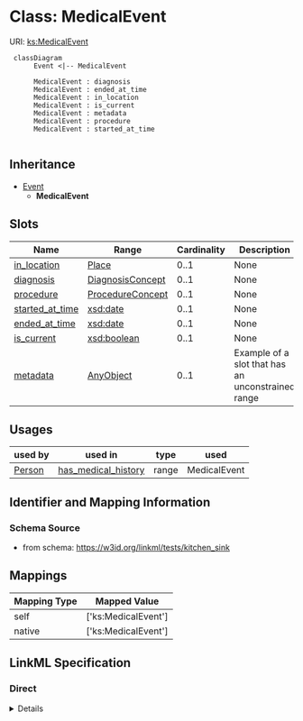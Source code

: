 # Class: MedicalEvent




URI: [ks:MedicalEvent](https://w3id.org/linkml/tests/kitchen_sink/MedicalEvent)




```mermaid
 classDiagram
      Event <|-- MedicalEvent
      
      MedicalEvent : diagnosis
      MedicalEvent : ended_at_time
      MedicalEvent : in_location
      MedicalEvent : is_current
      MedicalEvent : metadata
      MedicalEvent : procedure
      MedicalEvent : started_at_time
      

```





## Inheritance
* [Event](Event.md)
    * **MedicalEvent**



## Slots

| Name | Range | Cardinality | Description  | Info |
| ---  | --- | --- | --- | --- |
| [in_location](in_location.md) | [Place](Place.md) | 0..1 | None  | . |
| [diagnosis](diagnosis.md) | [DiagnosisConcept](DiagnosisConcept.md) | 0..1 | None  | . |
| [procedure](procedure.md) | [ProcedureConcept](ProcedureConcept.md) | 0..1 | None  | . |
| [started_at_time](started_at_time.md) | [xsd:date](http://www.w3.org/2001/XMLSchema#date) | 0..1 | None  | . |
| [ended_at_time](ended_at_time.md) | [xsd:date](http://www.w3.org/2001/XMLSchema#date) | 0..1 | None  | . |
| [is_current](is_current.md) | [xsd:boolean](http://www.w3.org/2001/XMLSchema#boolean) | 0..1 | None  | . |
| [metadata](metadata.md) | [AnyObject](AnyObject.md) | 0..1 | Example of a slot that has an unconstrained range  | . |


## Usages


| used by | used in | type | used |
| ---  | --- | --- | --- |
| [Person](Person.md) | [has_medical_history](has_medical_history.md) | range | MedicalEvent |



## Identifier and Mapping Information







### Schema Source


* from schema: https://w3id.org/linkml/tests/kitchen_sink







## Mappings

| Mapping Type | Mapped Value |
| ---  | ---  |
| self | ['ks:MedicalEvent'] |
| native | ['ks:MedicalEvent'] |


## LinkML Specification

<!-- TODO: investigate https://stackoverflow.com/questions/37606292/how-to-create-tabbed-code-blocks-in-mkdocs-or-sphinx -->

### Direct

<details>
```yaml
name: MedicalEvent
from_schema: https://w3id.org/linkml/tests/kitchen_sink
is_a: Event
slots:
- in location
- diagnosis
- procedure

```
</details>

### Induced

<details>
```yaml
name: MedicalEvent
from_schema: https://w3id.org/linkml/tests/kitchen_sink
is_a: Event
attributes:
  in location:
    name: in location
    annotations:
      biolink:opposite:
        tag: biolink:opposite
        value: location_of
    from_schema: https://w3id.org/linkml/tests/kitchen_sink
    alias: in_location
    owner: MedicalEvent
    range: Place
  diagnosis:
    name: diagnosis
    from_schema: https://w3id.org/linkml/tests/kitchen_sink
    alias: diagnosis
    owner: MedicalEvent
    range: DiagnosisConcept
    inlined: true
  procedure:
    name: procedure
    from_schema: https://w3id.org/linkml/tests/kitchen_sink
    alias: procedure
    owner: MedicalEvent
    range: ProcedureConcept
    inlined: true
  started at time:
    name: started at time
    from_schema: https://w3id.org/linkml/tests/core
    slot_uri: prov:startedAtTime
    alias: started_at_time
    owner: MedicalEvent
    range: date
  ended at time:
    name: ended at time
    from_schema: https://w3id.org/linkml/tests/core
    slot_uri: prov:endedAtTime
    alias: ended_at_time
    owner: MedicalEvent
    range: date
  is current:
    name: is current
    from_schema: https://w3id.org/linkml/tests/kitchen_sink
    alias: is_current
    owner: MedicalEvent
    range: boolean
  metadata:
    name: metadata
    description: Example of a slot that has an unconstrained range
    from_schema: https://w3id.org/linkml/tests/kitchen_sink
    alias: metadata
    owner: MedicalEvent
    range: AnyObject

```
</details>